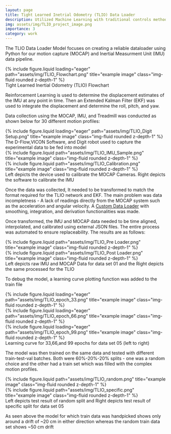 ```yaml
---
layout: page
title: Tight Learned Inetrial Odometry (TLIO) Data Loader
description: Utilized Machine Learning with traditional controls methods for current pose estimation for humanoid robot - Digit
img: assets/img/TLIO_project_image.png
importance: 3
category: work
---
```


The TLIO Data Loader Model focuses on creating a reliable dataloader using Python for our motion capture (MOCAP) and Inertial Measurment Unit (IMU) data pipeline. 

<div class="row">
    <div class="col-sm mt-3 mt-md-0">
        {% include figure.liquid loading="eager" path="assets/img/TLIO_Flowchart.png" title="example image" class="img-fluid rounded z-depth-1" %}
    </div>
</div>
<div class="caption">
    Tight Learned Inertial Odometry (TLIO) Flowchart
</div>

Reinforcement Learning is used to determine the displacement estimates of the IMU at any point in time. Then an Extended Kalman Filter (EKF) was used to integrate the displacement and determine the roll, pitch, and yaw. 

Data collection using the MOCAP, IMU, and Treadmill was conducted as shown below for 30 different motion profiles:

<div class="row">
    <div class="col-sm mt-3 mt-md-0">
        {% include figure.liquid loading="eager" path="assets/img/TLIO_Digit Setup.png" title="example image" class="img-fluid rounded z-depth-1" %}
    </div>
</div>
<div class="caption">
    The D-Flow,VICON Software, and Digit robot used to capture the experimental data to be fed into model
</div>

<div class="row justify-content-sm-center">
    <div class="col-sm-8 mt-3 mt-md-0">
        {% include figure.liquid path="assets/img/TLIO_IMU_Sample.png" title="example image" class="img-fluid rounded z-depth-1" %}
    </div>
    <div class="col-sm-4 mt-3 mt-md-0">
        {% include figure.liquid path="assets/img/TLIO_Calibration.png" title="example image" class="img-fluid rounded z-depth-1" %}
    </div>
</div>
<div class="caption">
    Left depicts the device used to calibrate the MOCAP Cameras. Right depicts the software to calibrate the IMU
</div>

Once the data was collected, It needed to be transformed to match the format required for the TLIO network and EKF. The main problem was data incompletness - A lack of readings directly from the MOCAP system such as the acceleration and angular velocity. A <a href="https://github.com/lokichubs/TLIO-Data-Loader">Custom Data Loader</a> with smoothing, integration, and derivation functionalities was made. 

Once transformed, the IMU and MOCAP data needed to be time aligned, interpolated, and calibrated using external JSON files. The entire process was automated to ensure replaceability. The results are as follows:

<div class="row justify-content-sm-center">
    <div class="col-sm mt-3 mt-md-0">
        {% include figure.liquid path="assets/img/TLIO_Pre Loader.png" title="example image" class="img-fluid rounded z-depth-1" %}
    </div>
    <div class="col-sm mt-3 mt-md-0">
        {% include figure.liquid path="assets/img/TLIO_Post Loader.png" title="example image" class="img-fluid rounded z-depth-1" %}
    </div>
</div>
<div class="caption">
    Left depicts raw IMU and MOCAP Data for data set 01 and the Right depicts the same processed for the TLIO
</div>

To debug the model, a learning curve plotting function was added to the train file

<div class="row">
    <div class="col-sm mt-3 mt-md-0">
        {% include figure.liquid loading="eager" path="assets/img/TLIO_epoch_33.png" title="example image" class="img-fluid rounded z-depth-1" %}
    </div>
    <div class="col-sm mt-3 mt-md-0">
        {% include figure.liquid loading="eager" path="assets/img/TLIO_epoch_66.png" title="example image" class="img-fluid rounded z-depth-1" %}
    </div>
    <div class="col-sm mt-3 mt-md-0">
        {% include figure.liquid loading="eager" path="assets/img/TLIO_epoch_99.png" title="example image" class="img-fluid rounded z-depth-1" %}
    </div>
</div>
<div class="caption">
    Learning curve for 33,66,and 99 epochs for data set 05 (left to right)
</div>

The model was then trained on the same data and tested with different train-test-val batches. Both were 60%-20%-20% splits - one was a random choice and the other had a train set which was filled with the complex motion profiles.

<div class="row justify-content-sm-center">
    <div class="col-sm mt-3 mt-md-0">
        {% include figure.liquid path="assets/img/TLIO_random.png" title="example image" class="img-fluid rounded z-depth-1" %}
    </div>
    <div class="col-sm mt-3 mt-md-0">
        {% include figure.liquid path="assets/img/TLIO_specific.png" title="example image" class="img-fluid rounded z-depth-1" %}
    </div>
</div>
<div class="caption">
    Left depicts test result of random split and Right depicts test result of specific split for data set 05
</div>

As seen above the model for which train data was handpicked shows only around a drift of ~20 cm in either direction whereas the random train data set shows ~50 cm drift


